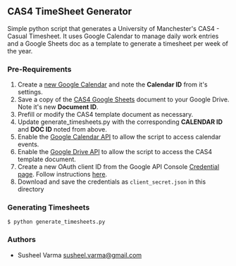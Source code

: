 ## CAS4 TimeSheet Generator

Simple python script that generates a University of Manchester's CAS4 - Casual Timesheet. It uses Google Calendar to manage daily work entries and a Google Sheets doc as a template to generate a timesheet per week of the year.

### Pre-Requirements

1. Create a [new Google Calendar](https://calendar.google.com/calendar/b/0/render?tab=mc#details_2%7Cdtv-_new_calendar_id_0-0-0) and note the **Calendar ID** from it's settings.
2. Save a copy of the [CAS4 Google Sheets](https://docs.google.com/spreadsheets/d/1TalSUOBBi3WnXSA_LaMN9VTf2hFBaIoAtyh9Qnyc5oQ/edit#gid=861903319) document to your Google Drive. Note it's new **Document ID**.
3. Prefill or modify the CAS4 template document as necessary.
4. Update generate_timesheets.py with the corresponding **CALENDAR ID** and **DOC ID** noted from above.
5. Enable the [Google Calendar API](https://console.developers.google.com/apis/api/calendar-json.googleapis.com/overview) to allow the script to access calendar events.
6. Enable the [Google Drive API](https://console.developers.google.com/apis/api/sheets.googleapis.com/overview) to allow the script to access the CAS4 template document.
7. Create a new OAuth client ID from the Google API Console [Credential page](https://console.developers.google.com/apis/credentials). Follow instructions [here](https://developers.google.com/api-client-library/python/samples/samples).
8. Download and save the credentials as `client_secret.json` in this directory

### Generating Timesheets
````
$ python generate_timesheets.py
````

### Authors
* Susheel Varma <susheel.varma@gmail.com>
